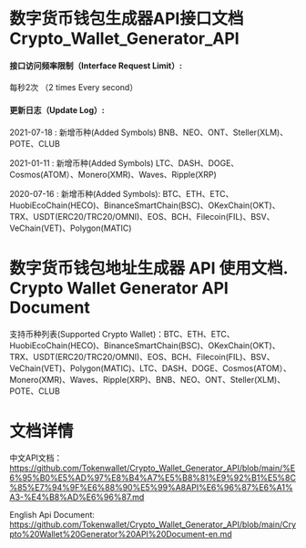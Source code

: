 # 数字货币钱包生成器API接口文档 Crypto_Wallet_Generator_API  

#### **接口访问频率限制（Interface Request Limit）:**
  每秒2次 （2 times Every second）
  
#### **更新日志（Update Log）:**
  2021-07-18 : 新增币种(Added Symbols) BNB、NEO、ONT、Steller(XLM)、POTE、CLUB

  2021-01-11 : 新增币种(Added Symbols) LTC、DASH、DOGE、Cosmos(ATOM）、Monero(XMR)、Waves、Ripple(XRP)

  2020-07-16 : 新增币种(Added Symbols): BTC、ETH、ETC、HuobiEcoChain(HECO)、BinanceSmartChain(BSC)、OKexChain(OKT)、TRX、USDT(ERC20/TRC20/OMNI)、EOS、BCH、Filecoin(FIL)、BSV、VeChain(VET)、Polygon(MATIC)


# 数字货币钱包地址生成器 API 使用文档.  Crypto Wallet Generator API Document

  支持币种列表(Supported Crypto Wallet)：BTC、ETH、ETC、HuobiEcoChain(HECO)、BinanceSmartChain(BSC)、OKexChain(OKT)、TRX、USDT(ERC20/TRC20/OMNI)、EOS、BCH、Filecoin(FIL)、BSV、VeChain(VET)、Polygon(MATIC)、LTC、DASH、DOGE、Cosmos(ATOM）、Monero(XMR)、Waves、Ripple(XRP)、BNB、NEO、ONT、Steller(XLM)、POTE、CLUB

# 文档详情

 中文API文档：  https://github.com/Tokenwallet/Crypto_Wallet_Generator_API/blob/main/%E6%95%B0%E5%AD%97%E8%B4%A7%E5%B8%81%E9%92%B1%E5%8C%85%E7%94%9F%E6%88%90%E5%99%A8API%E6%96%87%E6%A1%A3-%E4%B8%AD%E6%96%87.md


 English Api Document: 
 https://github.com/Tokenwallet/Crypto_Wallet_Generator_API/blob/main/Crypto%20Wallet%20Generator%20API%20Document-en.md
